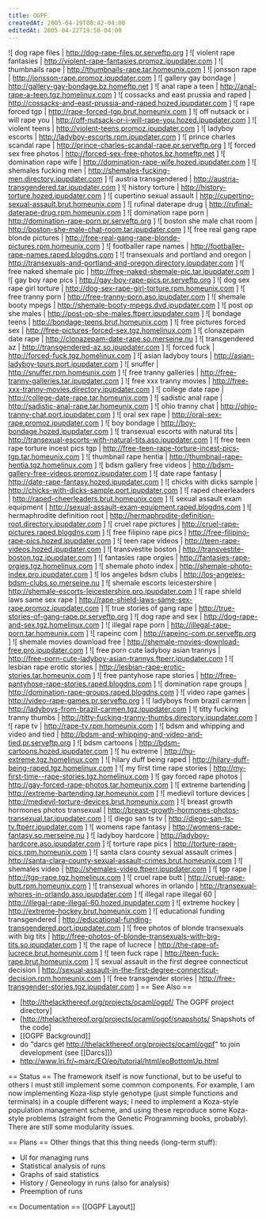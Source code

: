 ```yaml
---
title: OGPF
createdAt: 2005-04-19T08:42-04:00
editedAt: 2005-04-22T19:50-04:00
---
```


![ dog rape files | http://dog-rape-files.pr.serveftp.org ]
![ violent rape fantasies | http://violent-rape-fantasies.promoz.ipupdater.com ]
![ thumbnails rape | http://thumbnails-rape.tar.homeunix.com ]
![ jonsson rape | http://jonsson-rape.promoz.ipupdater.com ]
![ gallery gay bondage | http://gallery-gay-bondage.bz.homeftp.net ]
![ anal rape a teen | http://anal-rape-a-teen.tgz.homelinux.com ]
![ cossacks and east prussia and raped | http://cossacks-and-east-prussia-and-raped.hozed.ipupdater.com ]
![ rape forced tgp | http://rape-forced-tgp.brut.homeunix.com ]
![ off nutsack or i will rape you | http://off-nutsack-or-i-will-rape-you.hozed.ipupdater.com ]
![ violent teens | http://violent-teens.promoz.ipupdater.com ]
![ ladyboy escorts | http://ladyboy-escorts.rpm.ipupdater.com ]
![ prince charles scandal rape | http://prince-charles-scandal-rape.pr.serveftp.org ]
![ forced sex free photos | http://forced-sex-free-photos.bz.homeftp.net ]
![ domination rape wife | http://domination-rape-wife.hozed.ipupdater.com ]
![ shemales fucking men | http://shemales-fucking-men.directory.ipupdater.com ]
![ austria transgendered | http://austria-transgendered.tar.ipupdater.com ]
![ history torture | http://history-torture.hozed.ipupdater.com ]
![ cupertino sexual assault | http://cupertino-sexual-assault.brut.homeunix.com ]
![ rufinal daterape drug | http://rufinal-daterape-drug.rpm.homeunix.com ]
![ domination rape porn | http://domination-rape-porn.pr.serveftp.org ]
![ boston she male chat room | http://boston-she-male-chat-room.tar.ipupdater.com ]
![ free real gang rape blonde pictures | http://free-real-gang-rape-blonde-pictures.rpm.homeunix.com ]
![ footballer rape names | http://footballer-rape-names.raped.blogdns.com ]
![ transexuals and portland and oregon | http://transexuals-and-portland-and-oregon.directory.ipupdater.com ]
![ free naked shemale pic | http://free-naked-shemale-pic.tar.ipupdater.com ]
![ gay boy rape pics | http://gay-boy-rape-pics.pr.serveftp.org ]
![ dog sex rape girl torture | http://dog-sex-rape-girl-torture.rpm.homeunix.com ]
![ free tranny porn | http://free-tranny-porn.aso.ipupdater.com ]
![ shemale booty mpegs | http://shemale-booty-mpegs.dvd.ipupdater.com ]
![ post op she males | http://post-op-she-males.ftperr.ipupdater.com ]
![ bondage teens | http://bondage-teens.brut.homeunix.com ]
![ free pictures forced sex | http://free-pictures-forced-sex.tgz.homelinux.com ]
![ clonazepam date rape | http://clonazepam-date-rape.so.merseine.nu ]
![ transgendered az | http://transgendered-az.so.ipupdater.com ]
![ forced fuck | http://forced-fuck.tgz.homelinux.com ]
![ asian ladyboy tours | http://asian-ladyboy-tours.port.ipupdater.com ]
![ snuffer | http://snuffer.rpm.homeunix.com ]
![ free tranny galleries | http://free-tranny-galleries.tar.ipupdater.com ]
![ free xxx tranny movies | http://free-xxx-tranny-movies.directory.ipupdater.com ]
![ college date rape | http://college-date-rape.tar.homeunix.com ]
![ sadistic anal rape | http://sadistic-anal-rape.tar.homeunix.com ]
![ ohio tranny chat | http://ohio-tranny-chat.port.ipupdater.com ]
![ oral sex rape | http://oral-sex-rape.promoz.ipupdater.com ]
![ boy bondage | http://boy-bondage.hozed.ipupdater.com ]
![ transexual escorts with natural tits | http://transexual-escorts-with-natural-tits.aso.ipupdater.com ]
![ free teen rape torture incest pics tgp | http://free-teen-rape-torture-incest-pics-tgp.tar.homeunix.com ]
![ thumbnail rape hentia | http://thumbnail-rape-hentia.tgz.homelinux.com ]
![ bdsm gallery free videos | http://bdsm-gallery-free-videos.promoz.ipupdater.com ]
![ date rape fantasy | http://date-rape-fantasy.hozed.ipupdater.com ]
![ chicks with dicks sample | http://chicks-with-dicks-sample.port.ipupdater.com ]
![ raped cheerleaders | http://raped-cheerleaders.brut.homeunix.com ]
![ sexual assault exam equipment | http://sexual-assault-exam-equipment.raped.blogdns.com ]
![ hermaphrodite definition root | http://hermaphrodite-definition-root.directory.ipupdater.com ]
![ cruel rape pictures | http://cruel-rape-pictures.raped.blogdns.com ]
![ free filipino rape pics | http://free-filipino-rape-pics.hozed.ipupdater.com ]
![ teen rape videos | http://teen-rape-videos.hozed.ipupdater.com ]
![ transvestite boston | http://transvestite-boston.tgz.ipupdater.com ]
![ fantasies rape orgies | http://fantasies-rape-orgies.tgz.homelinux.com ]
![ shemale photo index | http://shemale-photo-index.pro.ipupdater.com ]
![ los angeles bdsm clubs | http://los-angeles-bdsm-clubs.so.merseine.nu ]
![ shemale escorts leicestershire | http://shemale-escorts-leicestershire.pro.ipupdater.com ]
![ rape shield laws same sex rape | http://rape-shield-laws-same-sex-rape.promoz.ipupdater.com ]
![ true stories of gang rape | http://true-stories-of-gang-rape.pr.serveftp.org ]
![ dog rape and sex | http://dog-rape-and-sex.tgz.homelinux.com ]
![ illegal rape porn | http://illegal-rape-porn.tar.homeunix.com ]
![ rapeinc com | http://rapeinc-com.pr.serveftp.org ]
![ shemale movies download free | http://shemale-movies-download-free.pro.ipupdater.com ]
![ free porn cute ladyboy asian trannys | http://free-porn-cute-ladyboy-asian-trannys.ftperr.ipupdater.com ]
![ lesbian rape erotic stories | http://lesbian-rape-erotic-stories.tar.homeunix.com ]
![ free pantyhose rape stories | http://free-pantyhose-rape-stories.raped.blogdns.com ]
![ domination rape groups | http://domination-rape-groups.raped.blogdns.com ]
![ video rape games | http://video-rape-games.pr.serveftp.org ]
![ ladyboys from brazil carmen | http://ladyboys-from-brazil-carmen.tgz.ipupdater.com ]
![ titty fucking tranny thumbs | http://titty-fucking-tranny-thumbs.directory.ipupdater.com ]
![ rape tv | http://rape-tv.rpm.homeunix.com ]
![ bdsm and whipping and video and tied | http://bdsm-and-whipping-and-video-and-tied.pr.serveftp.org ]
![ bdsm cartoons | http://bdsm-cartoons.hozed.ipupdater.com ]
![ hu extreme | http://hu-extreme.tgz.homelinux.com ]
![ hilary duff being raped | http://hilary-duff-being-raped.tgz.homelinux.com ]
![ my first time  rape stories | http://my-first-time--rape-stories.tgz.homelinux.com ]
![ gay forced rape photos | http://gay-forced-rape-photos.tar.homeunix.com ]
![ extreme bartending | http://extreme-bartending.tar.homeunix.com ]
![ medievil torture devices | http://medievil-torture-devices.brut.homeunix.com ]
![ breast growth hormones photos transexual | http://breast-growth-hormones-photos-transexual.tar.ipupdater.com ]
![ diego san ts tv | http://diego-san-ts-tv.ftperr.ipupdater.com ]
![ womens rape fantasy | http://womens-rape-fantasy.so.merseine.nu ]
![ ladyboy hardcore | http://ladyboy-hardcore.aso.ipupdater.com ]
![ torture rape pics | http://torture-rape-pics.rpm.homeunix.com ]
![ santa clara county sexual assault crimes | http://santa-clara-county-sexual-assault-crimes.brut.homeunix.com ]
![ shemales video | http://shemales-video.ftperr.ipupdater.com ]
![ tgp rape | http://tgp-rape.tgz.homelinux.com ]
![ cruel rape butt | http://cruel-rape-butt.rpm.homeunix.com ]
![ transexual whores in orlando | http://transexual-whores-in-orlando.aso.ipupdater.com ]
![ illegal rape illegal 60 | http://illegal-rape-illegal-60.hozed.ipupdater.com ]
![ extreme hockey | http://extreme-hockey.brut.homeunix.com ]
![ educational funding transgendered | http://educational-funding-transgendered.port.ipupdater.com ]
![ free photos of blonde transexuals with big tits | http://free-photos-of-blonde-transexuals-with-big-tits.so.ipupdater.com ]
![ the rape of lucrece | http://the-rape-of-lucrece.brut.homeunix.com ]
![ teen fuck rape | http://teen-fuck-rape.brut.homeunix.com ]
![ sexual assault in the first degree connecticut decision | http://sexual-assault-in-the-first-degree-connecticut-decision.rpm.homeunix.com ]
![ free transgender stories | http://free-transgender-stories.tgz.ipupdater.com ]
== See Also ==
* [http://thelackthereof.org/projects/ocaml/ogpf/ The OGPF project directory]
* [http://thelackthereof.org/projects/ocaml/ogpf/snapshots/ Snapshots of the code]
* [[OGPF Background]]
* do <nowiki> "darcs get http://thelackthereof.org/projects/ocaml/ogpf" </nowiki> to join development (see [[Darcs]])
* http://www.lri.fr/~marc/EO/eo/tutorial/html/eoBottomUp.html

== Status ==
The framework itself is now functional, but to be useful to others I must still implement some common components. For example, I am now implementing Koza-lisp style genotype (just simple functions and terminals) in a couple different ways; I need to implement a Koza-style population management scheme, and using these reproduce some Koza-style problems (straight from the Genetic Programming books, probably). There are still some modularity issues.

== Plans ==
Other things that this thing needs (long-term stuff):
* UI for managing runs
* Statistical analysis of runs
* Graphs of said statistics
* History / Geneology in runs (also for analysis)
* Preemption of runs

== Documentation ==
[[OGPF Layout]]


